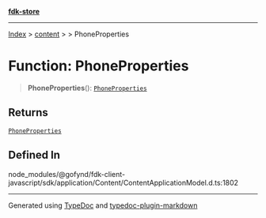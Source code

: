 [**fdk-store**](../../../README.md)
***

[Index](../../../API.md) > [content](../../README.md) > [<internal>](../README.md) > PhoneProperties

# Function: PhoneProperties

> **PhoneProperties**(): [`PhoneProperties`](../type-aliases/type-alias.PhoneProperties.md)

## Returns

[`PhoneProperties`](../type-aliases/type-alias.PhoneProperties.md)

## Defined In

node\_modules/@gofynd/fdk-client-javascript/sdk/application/Content/ContentApplicationModel.d.ts:1802

***
Generated using [TypeDoc](https://typedoc.org/) and [typedoc-plugin-markdown](https://www.npmjs.com/package/typedoc-plugin-markdown)
